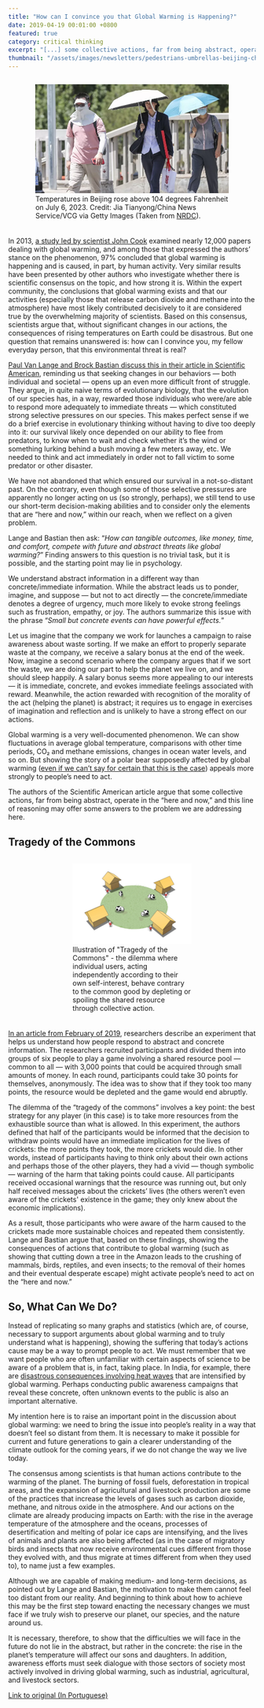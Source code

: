 ```yaml
---
title: "How can I convince you that Global Warming is Happening?"
date: 2019-04-19 00:01:00 +0800
featured: true
category: critical thinking
excerpt: "[...] some collective actions, far from being abstract, operate in the “here and now,” and this line of reasoning may offer some answers to the problem we are addressing here."
thumbnail: "/assets/images/newsletters/pedestrians-umbrellas-beijing-china-heat-1519409354.jpg"
---
```


<div style="display: flex; justify-content: center; margin-bottom: 20px;">
    <figure style="width: 78%;">
        <img src="\assets\images\newsletters\pedestrians-umbrellas-beijing-china-heat-1519409354.jpg" style="width: 100%;">
                    <figcaption>Temperatures in Beijing rose above 104 degrees Fahrenheit on July 6, 2023. Credit: Jia Tianyong/China News Service/VCG via Getty Images (Taken from <a href="NRDChttps://www.nrdc.org/stories/global-warming-101">NRDC</a>).</figcaption>        
    </figure>
</div>

In 2013, [a study led by scientist John Cook](https://iopscience.iop.org/article/10.1088/1748-9326/8/2/024024) examined nearly 12,000 papers dealing with global warming, and among those that expressed the authors’ stance on the phenomenon, 97% concluded that global warming is happening and is caused, in part, by human activity. Very similar results have been presented by other authors who investigate whether there is scientific consensus on the topic, and how strong it is. Within the expert community, the conclusions that global warming exists and that our activities (especially those that release carbon dioxide and methane into the atmosphere) have most likely contributed decisively to it are considered true by the overwhelming majority of scientists. Based on this consensus, scientists argue that, without significant changes in our actions, the consequences of rising temperatures on Earth could be disastrous. But one question that remains unanswered is: how can I convince you, my fellow everyday person, that this environmental threat is real?

[Paul Van Lange and Brock Bastian discuss this in their article in Scientific American](https://www.scientificamerican.com/article/reducing-climate-change-by-making-it-less-abstract/), reminding us that seeking changes in our behaviors — both individual and societal — opens up an even more difficult front of struggle. They argue, in quite naive terms of evolutionary biology, that the evolution of our species has, in a way, rewarded those individuals who were/are able to respond more adequately to immediate threats — which constituted strong selective pressures on our species. This makes perfect sense if we do a brief exercise in evolutionary thinking without having to dive too deeply into it: our survival likely once depended on our ability to flee from predators, to know when to wait and check whether it’s the wind or something lurking behind a bush moving a few meters away, etc. We needed to think and act immediately in order not to fall victim to some predator or other disaster.

We have not abandoned that which ensured our survival in a not-so-distant past. On the contrary, even though some of those selective pressures are apparently no longer acting on us (so strongly, perhaps), we still tend to use our short-term decision-making abilities and to consider only the elements that are “here and now,” within our reach, when we reflect on a given problem.

Lange and Bastian then ask: “*How can tangible outcomes, like money, time, and comfort, compete with future and abstract threats like global warming?*” Finding answers to this question is no trivial task, but it is possible, and the starting point may lie in psychology.

We understand abstract information in a different way than concrete/immediate information. While the abstract leads us to ponder, imagine, and suppose — but not to act directly — the concrete/immediate denotes a degree of urgency, much more likely to evoke strong feelings such as frustration, empathy, or joy. The authors summarize this issue with the phrase “*Small but concrete events can have powerful effects.*”

Let us imagine that the company we work for launches a campaign to raise awareness about waste sorting. If we make an effort to properly separate waste at the company, we receive a salary bonus at the end of the week. Now, imagine a second scenario where the company argues that if we sort the waste, we are doing our part to help the planet we live on, and we should sleep happily. A salary bonus seems more appealing to our interests — it is immediate, concrete, and evokes immediate feelings associated with reward. Meanwhile, the action rewarded with recognition of the morality of the act (helping the planet) is abstract; it requires us to engage in exercises of imagination and reflection and is unlikely to have a strong effect on our actions.

Global warming is a very well-documented phenomenon. We can show fluctuations in average global temperature, comparisons with other time periods, CO₂ and methane emissions, changes in ocean water levels, and so on. But showing the story of a polar bear supposedly affected by global warming ([even if we can’t say for certain that this is the case](https://www.youtube.com/watch?v=_JhaVNJb3ag)) appeals more strongly to people’s need to act.

The authors of the Scientific American article argue that some collective actions, far from being abstract, operate in the “here and now,” and this line of reasoning may offer some answers to the problem we are addressing here.

## Tragedy of the Commons

<div style="display: flex; justify-content: center; margin-bottom: 20px;">
    <figure style="width: 48%;">
        <img src="\assets\images\newsletters\1_tAFmkqQD8oJ024XCnDNq-A.jpg" style="width: 100%;">
                <figcaption>
                    Illustration of "Tragedy of the Commons" - the dilemma where individual users, acting independently according to their own self-interest, behave contrary to the common good by depleting or spoiling the shared resource through collective action.
                </figcaption>
    </figure>
</div>

[In an article from February of 2019](www.sciencedirect.com/science/article/pii/S0272494418305073), researchers describe an experiment that helps us understand how people respond to abstract and concrete information. The researchers recruited participants and divided them into groups of six people to play a game involving a shared resource pool — common to all — with 3,000 points that could be acquired through small amounts of money. In each round, participants could take 30 points for themselves, anonymously. The idea was to show that if they took too many points, the resource would be depleted and the game would end abruptly.

The dilemma of the “tragedy of the commons” involves a key point: the best strategy for any player (in this case) is to take more resources from the exhaustible source than what is allowed. In this experiment, the authors defined that half of the participants would be informed that the decision to withdraw points would have an immediate implication for the lives of crickets: the more points they took, the more crickets would die. In other words, instead of participants having to think only about their own actions and perhaps those of the other players, they had a vivid — though symbolic — warning of the harm that taking points could cause. All participants received occasional warnings that the resource was running out, but only half received messages about the crickets’ lives (the others weren’t even aware of the crickets' existence in the game; they only knew about the economic implications).

As a result, those participants who were aware of the harm caused to the crickets made more sustainable choices and repeated them consistently. Lange and Bastian argue that, based on these findings, showing the consequences of actions that contribute to global warming (such as showing that cutting down a tree in the Amazon leads to the crushing of mammals, birds, reptiles, and even insects; to the removal of their homes and their eventual desperate escape) might activate people’s need to act on the “here and now.”

## So, What Can We Do?

Instead of replicating so many graphs and statistics (which are, of course, necessary to support arguments about global warming and to truly understand what is happening), showing the suffering that today’s actions cause may be a way to prompt people to act. We must remember that we want people who are often unfamiliar with certain aspects of science to be aware of a problem that is, in fact, taking place. In India, for example, there are [disastrous consequences involving heat waves](https://www.theguardian.com/world/2018/jun/02/india-heat-wave-deaths-public-health-measures) that are intensified by global warming. Perhaps conducting public awareness campaigns that reveal these concrete, often unknown events to the public is also an important alternative.

My intention here is to raise an important point in the discussion about global warming: we need to bring the issue into people’s reality in a way that doesn’t feel so distant from them. It is necessary to make it possible for current and future generations to gain a clearer understanding of the climate outlook for the coming years, if we do not change the way we live today.

The consensus among scientists is that human actions contribute to the warming of the planet. The burning of fossil fuels, deforestation in tropical areas, and the expansion of agricultural and livestock production are some of the practices that increase the levels of gases such as carbon dioxide, methane, and nitrous oxide in the atmosphere. And our actions on the climate are already producing impacts on Earth: with the rise in the average temperature of the atmosphere and the oceans, processes of desertification and melting of polar ice caps are intensifying, and the lives of animals and plants are also being affected (as in the case of migratory birds and insects that now receive environmental cues different from those they evolved with, and thus migrate at times different from when they used to), to name just a few examples.

Although we are capable of making medium- and long-term decisions, as pointed out by Lange and Bastian, the motivation to make them cannot feel too distant from our reality. And beginning to think about how to achieve this may be the first step toward enacting the necessary changes we must face if we truly wish to preserve our planet, our species, and the nature around us.

It is necessary, therefore, to show that the difficulties we will face in the future do not lie in the abstract, but rather in the concrete: the rise in the planet’s temperature will affect our sons and daughters. In addition, awareness efforts must seek dialogue with those sectors of society most actively involved in driving global warming, such as industrial, agricultural, and livestock sectors.

[Link to original (In Portuguese)](hhttps://nastrilhasdarazao.wordpress.com/2019/04/29/como-eu-posso-lhe-convencer-de-que-o-aquecimento-global-ocorre/)